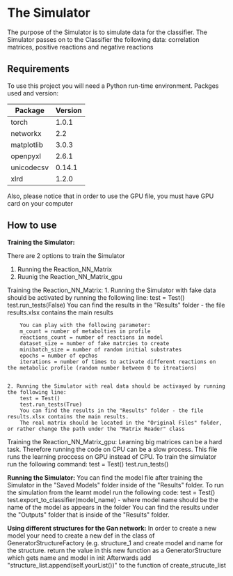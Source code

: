 # The Simulator #
The purpose of the Simulator is to simulate data for the classifier. The Simulator passes on to the Classifier the following data: correlation matrices, positive reactions and negative reactions

## Requirements ##
To use this project you will need a Python run-time environment.
Packges used and version:

|Package | Version |
| ------ | ------ |
| torch | 1.0.1 |
| networkx | 2.2 | 
| matplotlib | 3.0.3 |
| openpyxl | 2.6.1 |
| unicodecsv | 0.14.1 |
| xlrd | 1.2.0 |

Also, please notice that in order to use the GPU file, you must have GPU card on your computer

## How to use ##

**Training the Simulator:**

There are 2 options to train the Simulator
1. Running the Reaction_NN_Matrix
2. Ruunig the Reaction_NN_Matrix_gpu

Training the Reaction_NN_Matrix:
    1. Running the Simulator with fake data should be activated by running the following line: 
        test = Test()
        test.run_tests(False)
        You can find the results in the "Results" folder - the file results.xlsx contains the main results
    
        You can play with the following parameter:
        m_count = number of metabolties in profile
        reactions_count = number of reactions in model
        dataset_size = number of fake matrcies to create
        minibatch_size = number of random initial substrates
        epochs = number of epchos
        iterations = number of times to activate different reactions on the metabolic profile (random number between 0 to itreations)
    
    
    2. Running the Simulator with real data should be activayed by running the following line:
        test = Test()
        test.run_tests(True)
        You can find the results in the "Results" folder - the file results.xlsx contains the main results.
        The real matrix should be located in the "Original Files" folder, or rather change the path under the "Matrix Reader" class

Training the Reaction_NN_Matrix_gpu:
    Learning big matrices can be a hard task. Therefore running the code on CPU can be a slow process. This file runs the learning proccess on 
    GPU instead of CPU. To train the simulator run the following command:
    test = Test()
    test.run_tests()
    
**Running the Simulator:**
    You can find the model file after training the Simulator in the "Saved Models" folder inside of the "Results" folder.
    To run the simulation from the learnt model run the following code:
    test = Test()
    test.export_to_classifier(model_name) - where model name should be the name of the model as appears in the folder
    You can find the results under the "Outputs" folder that is inside of the "Results" folder.
    
**Using different structures for the Gan network:**
   In order to create a new model your need to create a new def in
   the class of GeneratorStructureFactory (e.g. structure_1 and create model and name for the structure.
   return the value in this new function as a GeneratorStructure which gets name and model in init
   Afterwards add "structure_list.append(self.yourList())" to the function of create_strucute_list
